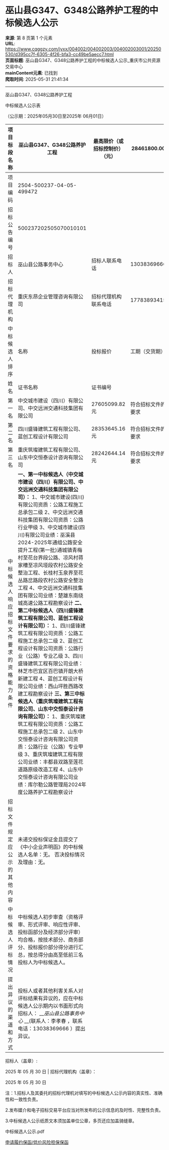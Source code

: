 # 巫山县G347、G348公路养护工程的中标候选人公示

**来源**: 第 8 页第 1 个元素  
**URL**: https://www.cqggzy.com/jyxx/004002/004002003/004002003001/20250530/d395cc7f-6305-4f26-bfa3-cc49be5aecc7.html  
**页面标题**: 巫山县G347、G348公路养护工程的中标候选人公示_重庆市公共资源交易中心  
**mainContent元素**: 已找到  
**爬取时间**: 2025-05-31 21:41:34

---

巫山县G347、G348公路养护工程

中标候选人公示表

（公示期：2025年05月30日至2025年 06月01日）

项目标段名称 |  巫山县G347、G348公路养护工程 |  最高限价（或招标控制价）（元） |  28461800.00  
---|---|---|---  
项目编码 |  2504-500237-04-05-499472  
招标公告编号 |  500237202505070010101  
招标人 |  巫山县公路事务中心 |  招标人联系电话 |  13038369666  
招标代理机构 |  重庆东昂企业管理咨询有限公司 |  招标代理机构联系电话 |  17783893415  
中标候选人排序 |  名称 |  投标报价 |  工期（交货期） |  质量 |  总承包项目经理/设计负责人/施工负责人  
姓名 |  证书名称 |  证书编号  
第一名 |  中交城市建设（四川）有限公司、中交远洲交通科技集团有限公司 |  27605099.82元 |  符合招标文件的要求 |  达到招标文件的要求 |  1、总承包项目经理/施工负责人：梁红峰 2、设计负责人：王明太 |  1、总承包项目经理/施工负责人：一级建造师 注册证书/安全生产考核合格证书/职称证 2、设计负责人：注册土木工程师（道路工程）/职称证 |  1、总承包项目经理/施工负责人：川1442013202004634/川建安B(2024)0044489/4181114 2、设计负责人：AD251300208/0408433  
第二名 |  四川盛锋建筑工程有限公司、蓝创工程设计有限公司 |  28353645.16元 |  符合招标文件的要求 |  达到招标文件的要求 |  1、总承包项目经理/施工负责人：张体仙 2、设计负责人：喻建 |  1、总承包项目经理/施工负责人：建造师注册证书 2、设计负责人：注册土木工程师（道路工程） |  1、总承包项目经理/施工负责人：川1412013201415506 2、设计负责人：AD255100965  
第三名 |  重庆筑璨建筑工程有限公司、山东中交恒泰设计咨询有限公司 |  28242644.14元 |  符合招标文件的要求 |  达到招标文件的要求 |  1、总承包项目经理/施工负责人：李进林 2、设计负责人：于友斌 |  1、总承包项目经理/施工负责人：注册证 2、设计负责人：注册土木工程师（道路工 程） |  1、总承包项目经理/施工负责人：渝2502010201101198 2、设计负责人：AD243700107  
中标候选人响应招标文件要求的资格能力条件 |  **一、第一中标候选人（中交城市建设（四川）有限公司、中交远洲交通科技集团有限公司）：** 1、中交城市建设(四川)有限公司资质：公路工程施工总承包二级 2、中交远洲交通科技集团有限公司资质：公路行业甲级 3、中交城市建设(四川)有限公司业绩：巫溪县2024-2025年通组公路安全提升工程(第一批)通城镇青梅村至花台界段公路、凉风村蒋家槽至凉风垭段农村公路安全整治工程、长桂村玉泉界至花丛路岔路段农村公路安全整治工程 4、中交远洲交通科技集团有限公司业绩：楚雄东南绕城高速公路工程勘察设计 **二、第二中标候选人（四川盛锋建筑工程有限公司、蓝创工程设计有限公司）：** 1、四川盛锋建筑工程有限公司资质：公路工程施工总承包二级 2、蓝创工程设计有限公司资质：公路行业（公路）专业乙级 3、四川盛锋建筑工程有限公司业绩：林芝市巴宜区百巴镇开朗大桥新建工程 4、蓝创工程设计有限公司业绩：西山坪胜西路改建工程勘察设计 **三、第三中标候选人（重庆筑璨建筑工程有限公司、山东中交恒泰设计咨询有限公司）：** 1、重庆筑璨建筑工程有限公司资质：公路工程施工总承包二级 2、山东中交恒泰设计咨询有限公司资质：公路行业（公路）专业甲级 3、重庆筑璨建筑工程有限公司业绩：丰都县双路至莲花道路原级改造工程 4、山东中交恒泰设计咨询有限公司业绩：库尔勒公路管理局2024年度公路养护工程勘察设计  
招标文件规定应公示的其他内容 |  未递交投标保证金且提交了《中小企业声明函》的中标候选人名单：无。 否决投标情况及理由：无。  
中标候选人评标情况 |  中标候选人初步审查（资格评审、形式评审、响应性评审、投标函部分及经济部分评审）均合格，按技术部分、商务部分、投标报价部分得分进行汇总，按总得分由高至低前三名投标人为中标候选人。  
提出异议的渠道和方式 |  投标人或者其他利害关系人对评标结果有异议的，应在中标候选人公示期内以书面形式向招标人： ___巫山县公路事务中心_ __(联系人：李孝春 ，联系电话：13038369666 ）提出异议。  
招标人（盖章）:    
  
  
  
  
  
2025 年 05 月 30 日 |  招标代理机构（盖章）：   
  
  
  
  
  
2025 年 05 月 30 日  
  
注：1.招标人及其委托的招标代理机对填写的中标候选人公示内容的真实性、准确性和一致性负责。

2.发布媒介和电子招标交易平台应当对所发布的公示信息的及时性、完整性负责。

3.中标候选人公示纸质文本须加盖单位公章，多页还应加盖骑缝章。

  
  
  
中标候选人公示.pdf    
  
[ 申请履约保函/低价风险担保保函 ](https://jrfw.jszx.cqggzy.com/financeplatform/index.html)

